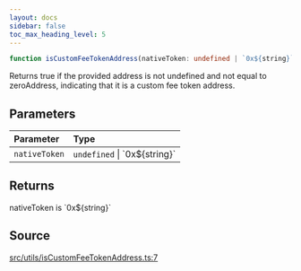 ```yaml
---
layout: docs
sidebar: false
toc_max_heading_level: 5
---
```


```ts
function isCustomFeeTokenAddress(nativeToken: undefined | `0x${string}`): nativeToken is `0x${string}`
```

Returns true if the provided address is not undefined and not equal to
zeroAddress, indicating that it is a custom fee token address.

## Parameters

| Parameter | Type |
| :------ | :------ |
| `nativeToken` | `undefined` \| \`0x$\{string\}\` |

## Returns

nativeToken is \`0x$\{string\}\`

## Source

[src/utils/isCustomFeeTokenAddress.ts:7](https://github.com/OffchainLabs/arbitrum-orbit-sdk/blob/9d5595a042e42f7d6b9af10a84816c98ea30f330/src/utils/isCustomFeeTokenAddress.ts#L7)
